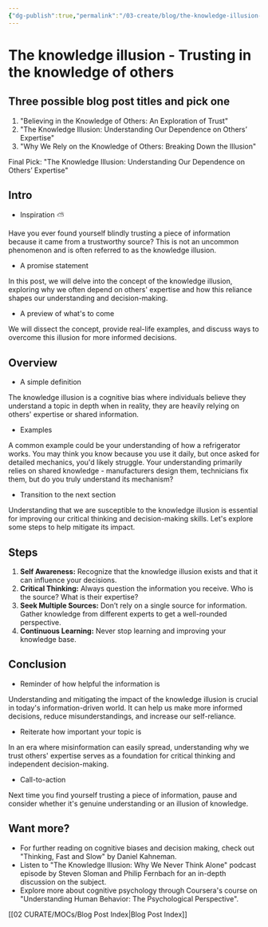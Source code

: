 ```yaml
---
{"dg-publish":true,"permalink":"/03-create/blog/the-knowledge-illusion-trusting-in-the-knowledge-of-others/","tags":["knowledge","trust"]}
---
```


# The knowledge illusion - Trusting in the knowledge of others

## Three possible blog post titles and pick one

1. "Believing in the Knowledge of Others: An Exploration of Trust"
2. "The Knowledge Illusion: Understanding Our Dependence on Others’ Expertise"
3. "Why We Rely on the Knowledge of Others: Breaking Down the Illusion"

Final Pick: "The Knowledge Illusion: Understanding Our Dependence on Others’ Expertise"

## Intro
* Inspiration ⛅

Have you ever found yourself blindly trusting a piece of information because it came from a trustworthy source? This is not an uncommon phenomenon and is often referred to as the knowledge illusion.

* A promise statement

In this post, we will delve into the concept of the knowledge illusion, exploring why we often depend on others' expertise and how this reliance shapes our understanding and decision-making.

* A preview of what's to come

We will dissect the concept, provide real-life examples, and discuss ways to overcome this illusion for more informed decisions.

## Overview
* A simple definition

The knowledge illusion is a cognitive bias where individuals believe they understand a topic in depth when in reality, they are heavily relying on others' expertise or shared information.

* Examples

A common example could be your understanding of how a refrigerator works. You may think you know because you use it daily, but once asked for detailed mechanics, you'd likely struggle. Your understanding primarily relies on shared knowledge - manufacturers design them, technicians fix them, but do you truly understand its mechanism?

* Transition to the next section

Understanding that we are susceptible to the knowledge illusion is essential for improving our critical thinking and decision-making skills. Let's explore some steps to help mitigate its impact.

## Steps
1. **Self Awareness:** Recognize that the knowledge illusion exists and that it can influence your decisions.
2. **Critical Thinking:** Always question the information you receive. Who is the source? What is their expertise?
3. **Seek Multiple Sources:** Don’t rely on a single source for information. Gather knowledge from different experts to get a well-rounded perspective.
4. **Continuous Learning:** Never stop learning and improving your knowledge base.

## Conclusion
* Reminder of how helpful the information is

Understanding and mitigating the impact of the knowledge illusion is crucial in today's information-driven world. It can help us make more informed decisions, reduce misunderstandings, and increase our self-reliance.

* Reiterate how important your topic is

In an era where misinformation can easily spread, understanding why we trust others' expertise serves as a foundation for critical thinking and independent decision-making.

* Call-to-action

Next time you find yourself trusting a piece of information, pause and consider whether it's genuine understanding or an illusion of knowledge.

## Want more?

- For further reading on cognitive biases and decision making, check out "Thinking, Fast and Slow" by Daniel Kahneman.
- Listen to "The Knowledge Illusion: Why We Never Think Alone" podcast episode by Steven Sloman and Philip Fernbach for an in-depth discussion on the subject.
- Explore more about cognitive psychology through Coursera's course on "Understanding Human Behavior: The Psychological Perspective".



[[02 CURATE/MOCs/Blog Post Index\|Blog Post Index]]